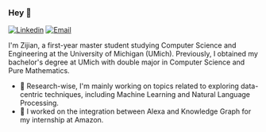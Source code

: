 ### Hey 👋

<!-- [![Blog](https://img.shields.io/badge/Blog-F0773A?style=flat-square&logo=firefox-browser&logoColor=white)](https://www.zzjharry.com) -->
[![Linkedin](https://img.shields.io/badge/-LinkedIn-1568BF?style=flat-square&logo=Linkedin&logoColor=white)](https://www.linkedin.com/in/zijian-zhang-b03b97171/?locale=en_US)
[![Email](https://img.shields.io/badge/-Email-E8453C?style=flat-square&logo=Gmail&logoColor=white)](mailto:zzjharry@umich.com)


I'm Zijian, a first-year master student studying Computer Science and Engineering at the University of Michigan (UMich). Previously, I obtained my bachelor's degree at UMich with double major in Computer Science and Pure Mathematics.

- 🔭 Research-wise, I'm mainly working on topics related to exploring data-centric techniques, including Machine Learning and Natural Language Processing. 
- 🎯 I worked on the integration between Alexa and Knowledge Graph for my internship at Amazon.
